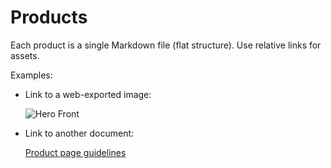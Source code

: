 # Products

Each product is a single Markdown file (flat structure). Use relative links for assets.

Examples:

- Link to a web-exported image:
  
  ![Hero Front](../assets/exports/web/products/tee-midnight-black--hero-front--w1200.webp)

- Link to another document:
  
  [Product page guidelines](../website/product-page-guidelines.md)
